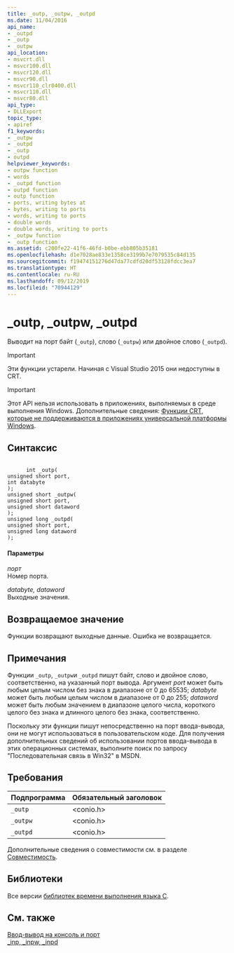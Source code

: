 ```yaml
---
title: _outp, _outpw, _outpd
ms.date: 11/04/2016
api_name:
- _outpd
- _outp
- _outpw
api_location:
- msvcrt.dll
- msvcr100.dll
- msvcr120.dll
- msvcr90.dll
- msvcr110_clr0400.dll
- msvcr110.dll
- msvcr80.dll
api_type:
- DLLExport
topic_type:
- apiref
f1_keywords:
- _outpw
- _outpd
- _outp
- outpd
helpviewer_keywords:
- outpw function
- words
- _outpd function
- outpd function
- outp function
- ports, writing bytes at
- bytes, writing to ports
- words, writing to ports
- double words
- double words, writing to ports
- _outpw function
- _outp function
ms.assetid: c200fe22-41f6-46fd-b0be-ebb805b35181
ms.openlocfilehash: d1e7028ae833e1358ce3199b7e7079535c84d135
ms.sourcegitcommit: f19474151276d47da77cdfd20df53128fdcc3ea7
ms.translationtype: HT
ms.contentlocale: ru-RU
ms.lasthandoff: 09/12/2019
ms.locfileid: "70944129"
---
```

# <a name="_outp-_outpw-_outpd"></a>_outp, _outpw, _outpd

Выводит на порт байт (`_outp`), слово (`_outpw`) или двойное слово (`_outpd`).

> [!IMPORTANT]
>  Эти функции устарели. Начиная с Visual Studio 2015 они недоступны в CRT.

> [!IMPORTANT]
>  Этот API нельзя использовать в приложениях, выполняемых в среде выполнения Windows. Дополнительные сведения: [Функции CRT, которые не поддерживаются в приложениях универсальной платформы Windows](../cppcx/crt-functions-not-supported-in-universal-windows-platform-apps.md).

## <a name="syntax"></a>Синтаксис

```

      int _outp(
unsigned short port,
int databyte
);
unsigned short _outpw(
unsigned short port,
unsigned short dataword
);
unsigned long _outpd(
unsigned short port,
unsigned long dataword
);
```

#### <a name="parameters"></a>Параметры
*порт*<br/>
Номер порта.

*databyte, dataword*<br/>
Выходные значения.

## <a name="return-value"></a>Возвращаемое значение

Функции возвращают выходные данные. Ошибка не возвращается.

## <a name="remarks"></a>Примечания

Функции `_outp`, `_outpw`и `_outpd` пишут байт, слово и двойное слово, соответственно, на указанный порт вывода. Аргумент *port* может быть любым целым числом без знака в диапазоне от 0 до 65535; *databyte* может быть любым целым числом в диапазоне от 0 до 255; *dataword* может быть любым значением в диапазоне целого числа, короткого целого без знака и длинного целого без знака, соответственно.

Поскольку эти функции пишут непосредственно на порт ввода-вывода, они не могут использоваться в пользовательском коде. Для получения дополнительных сведений об использовании портов ввода-вывода в этих операционных системах, выполните поиск по запросу "Последовательная связь в Win32" в MSDN.

## <a name="requirements"></a>Требования

|Подпрограмма|Обязательный заголовок|
|-------------|---------------------|
|`_outp`|\<conio.h>|
|`_outpw`|\<conio.h>|
|`_outpd`|\<conio.h>|

Дополнительные сведения о совместимости см. в разделе [Совместимость](../c-runtime-library/compatibility.md).

## <a name="libraries"></a>Библиотеки

Все версии [библиотек времени выполнения языка C](../c-runtime-library/crt-library-features.md).

## <a name="see-also"></a>См. также

[Ввод-вывод на консоль и порт](../c-runtime-library/console-and-port-i-o.md)<br/>
[_inp, _inpw, _inpd](../c-runtime-library/inp-inpw-inpd.md)
